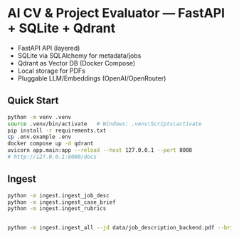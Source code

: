 # AI CV & Project Evaluator — FastAPI + SQLite + Qdrant

- FastAPI API (layered)
- SQLite via SQLAlchemy for metadata/jobs
- Qdrant as Vector DB (Docker Compose)
- Local storage for PDFs
- Pluggable LLM/Embeddings (OpenAI/OpenRouter)

## Quick Start
```bash
python -m venv .venv
source .venv/bin/activate   # Windows: .venv\Scripts\activate
pip install -r requirements.txt
cp .env.example .env
docker compose up -d qdrant
uvicorn app.main:app --reload --host 127.0.0.1 --port 8008
# http://127.0.0.1:8000/docs
```

## Ingest
```bash
python -m ingest.ingest_job_desc
python -m ingest.ingest_case_brief
python -m ingest.ingest_rubrics


python -m ingest.ingest_all --jd data/job_description_backend.pdf --brief data/case_study_brief_backend.pdf --rubric data/scoring_rubric_backend.pdf

```